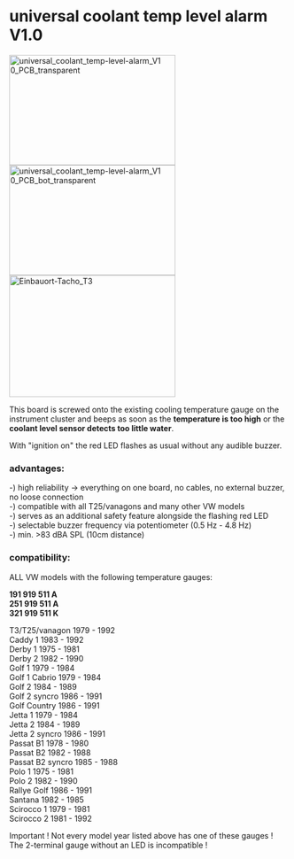 # universal coolant temp level alarm V1.0

<img width="300" height="199" alt="universal_coolant_temp-level-alarm_V1 0_PCB_transparent" src="https://github.com/user-attachments/assets/d708d577-253d-436f-bdd1-1b101441ebc7" />
<img width="300" height="199" alt="universal_coolant_temp-level-alarm_V1 0_PCB_bot_transparent" src="https://github.com/user-attachments/assets/658f95db-acf7-4bce-a794-9d8946cb4a05" />
<img width="300" height="220" alt="Einbauort-Tacho_T3" src="https://github.com/user-attachments/assets/8dbceeb7-8955-472c-a38b-0bedd4804ffb" />

This board is screwed onto the existing cooling temperature gauge on the instrument cluster and beeps as soon as the **temperature is too high** or the **coolant level sensor detects too little water**.

With "ignition on" the red LED flashes as usual without any audible buzzer.

### advantages:

-) high reliability -> everything on one board, no cables, no external buzzer, no loose connection  
-) compatible with all T25/vanagons and many other VW models  
-) serves as an additional safety feature alongside the flashing red LED  
-) selectable buzzer frequency via potentiometer (0.5 Hz - 4.8 Hz)  
-) min. >83 dBA SPL (10cm distance)  

### compatibility:
ALL VW models with the following temperature gauges:

**191 919 511 A**  
**251 919 511 A**  
**321 919 511 K**  

T3/T25/vanagon 1979 - 1992  
Caddy 1 1983 - 1992  
Derby 1 1975 - 1981  
Derby 2 1982 - 1990  
Golf 1 1979 - 1984  
Golf 1 Cabrio 1979 - 1984  
Golf 2 1984 - 1989  
Golf 2 syncro 1986 - 1991  
Golf Country 1986 - 1991  
Jetta 1 1979 - 1984  
Jetta 2 1984 - 1989  
Jetta 2 syncro 1986 - 1991  
Passat B1 1978 - 1980  
Passat B2 1982 - 1988  
Passat B2 syncro 1985 - 1988  
Polo 1 1975 - 1981  
Polo 2 1982 - 1990  
Rallye Golf 1986 - 1991  
Santana 1982 - 1985  
Scirocco 1 1979 - 1981  
Scirocco 2 1981 - 1992  

Important ! Not every model year listed above has one of these gauges ! The 2-terminal gauge without an LED is incompatible !
